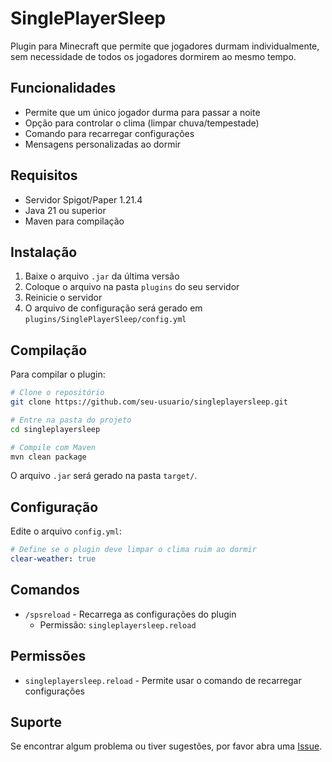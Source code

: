 # SinglePlayerSleep

Plugin para Minecraft que permite que jogadores durmam individualmente, sem necessidade de todos os jogadores dormirem ao mesmo tempo.

## Funcionalidades

- Permite que um único jogador durma para passar a noite
- Opção para controlar o clima (limpar chuva/tempestade)
- Comando para recarregar configurações
- Mensagens personalizadas ao dormir

## Requisitos

- Servidor Spigot/Paper 1.21.4
- Java 21 ou superior
- Maven para compilação

## Instalação

1. Baixe o arquivo `.jar` da última versão
2. Coloque o arquivo na pasta `plugins` do seu servidor
3. Reinicie o servidor
4. O arquivo de configuração será gerado em `plugins/SinglePlayerSleep/config.yml`

## Compilação

Para compilar o plugin:

```bash
# Clone o repositório
git clone https://github.com/seu-usuario/singleplayersleep.git

# Entre na pasta do projeto
cd singleplayersleep

# Compile com Maven
mvn clean package
```

O arquivo `.jar` será gerado na pasta `target/`.

## Configuração

Edite o arquivo `config.yml`:

```yaml
# Define se o plugin deve limpar o clima ruim ao dormir
clear-weather: true
```

## Comandos

- `/spsreload` - Recarrega as configurações do plugin
  - Permissão: `singleplayersleep.reload`

## Permissões

- `singleplayersleep.reload` - Permite usar o comando de recarregar configurações

## Suporte

Se encontrar algum problema ou tiver sugestões, por favor abra uma [Issue](https://github.com/SamuelNeri/singleplayersleep/issues).